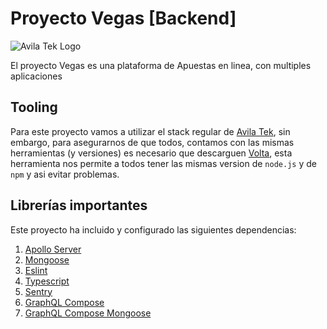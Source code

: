 # Proyecto Vegas [Backend]

![Avila Tek Logo](https://avilatek.dev/assets/images/logo_white.png)

El proyecto Vegas es una plataforma de Apuestas en linea, con multiples aplicaciones

## Tooling

Para este proyecto vamos a utilizar el stack regular de [Avila Tek](https://avilatek.dev), sin embargo, para asegurarnos de que todos, contamos con las mismas herramientas (y versiones) es necesario que descarguen [Volta](https://volta.sh), esta herramienta nos permite a todos tener las mismas version de `node.js` y de `npm` y asi evitar problemas.

## Librerías importantes

Este proyecto ha incluido y configurado las siguientes dependencias:

1. [Apollo Server](https://www.apollographql.com/docs/apollo-server)
2. [Mongoose](https://mongoosejs.com/)
3. [Eslint](https://eslint.org/)
4. [Typescript](https://typescriptlang.org/)
5. [Sentry](https://sentry.io/)
6. [GraphQL Compose](https://github.com/graphql-compose/graphql-compose)
7. [GraphQL Compose Mongoose](https://github.com/graphql-compose/graphql-compose-mongoose)
